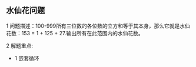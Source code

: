 ## 水仙花问题

1 问题描述：100-999所有三位数的各位数的立方和等于其本身，那么它就是水仙花数：153 = 1 + 125 + 27.输出所有在此范围内的水仙花数。


2 解题重点:

- 1 嵌套循环

